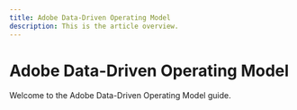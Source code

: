 ```yaml
---
title: Adobe Data-Driven Operating Model
description: This is the article overview.
---
```


# Adobe Data-Driven Operating Model

Welcome to the Adobe Data-Driven Operating Model guide.

<!--
This is the landing page of the user guide. It should be the first list item in the TOC.md file.

See other user landing pages to get ideas.
-->

